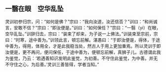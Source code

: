 ##  一翳在眼　空华乱坠

灵训初参归宗，问：“如何是佛？”宗曰：“我向汝道，汝还信否？”训曰：“和尚诚言，安敢不信？”宗曰：“即汝便是。”训曰：“如何保任？”宗曰：“一翳（yi）在眼，空华乱坠。”训辞归去，宗曰：“装束了却来，为子说一上佛法。”训装束至宗前，宗曰：“时寒，途中善为。”训领此言，顿忘前解。湛愚曰：“于即汝便是，得体，于途中善为，得用，体用全，才是此我稳当处，然古人于用上更加重焉。所以灵训于即汝便是，更不再问，便问保任，于途中善为，便顿忘前解，真狮子儿。古德谓此我为鉴觉，乃云：‘若遇善知识发明此鉴觉，为初善。不守住此鉴觉，为中善。并无不守住之心，为后善。’灵训三善皆得，学者当知。”
